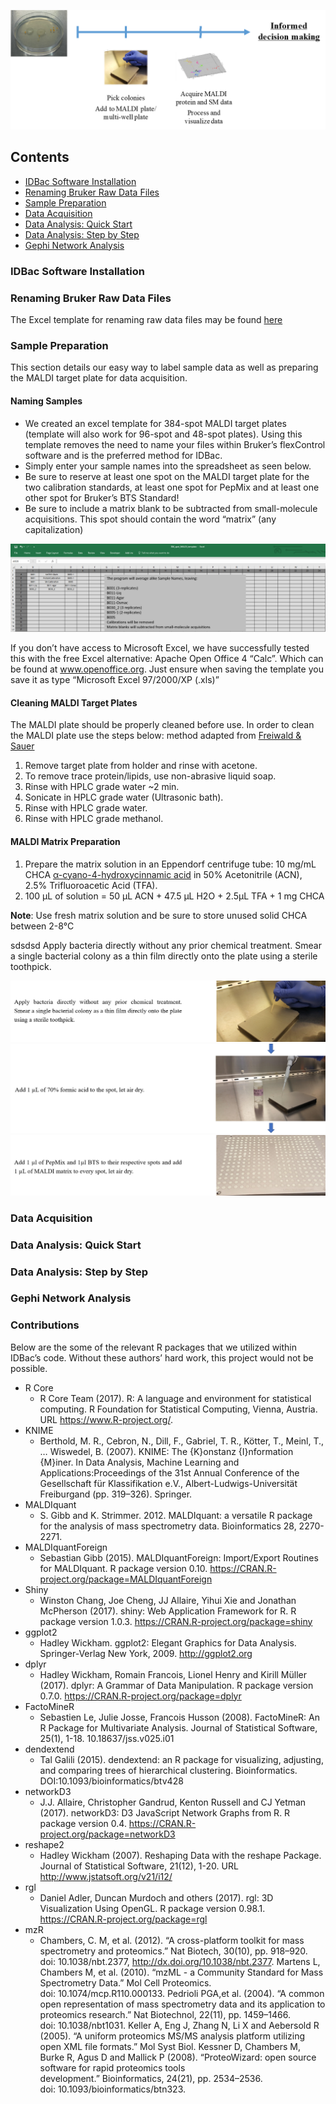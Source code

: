 ![](/ReadMe_Images/MainImage.png)
 

## Contents
- [IDBac Software Installation](#idbac-software-installation)
- [Renaming Bruker Raw Data Files](#renaming-bruker-raw-data-files)
- [Sample Preparation](#sample-preparation)
- [Data Acquisition](#data-acquisition)
- [Data Analysis: Quick Start](#data-analysis-quick-start)
- [Data Analysis: Step by Step](#data-analysis-step-by-step)
- [Gephi Network Analysis](#gephi-network-analysis)




### IDBac Software Installation

### Renaming Bruker Raw Data Files
The Excel template for renaming raw data files may be found [here](/MALDI-Plate_Template/384_Spot_MALDI_Template.xltx)

  
### Sample Preparation
This section details our easy way to label sample data as well as preparing the MALDI target plate for data acquisition.

#### Naming Samples
- We created an excel template for 384-spot MALDI target plates (template will also work for 96-spot and 48-spot plates). Using this   template removes the need to name your files within Bruker’s flexControl software and is the preferred method for IDBac. 
- Simply enter your sample names into the spreadsheet as seen below.
- Be sure to reserve at least one spot on the MALDI target plate for the two calibration standards, at least one spot for PepMix and at least one other spot for Bruker’s BTS Standard!
- Be sure to include a matrix blank to be subtracted from small-molecule acquisitions. This spot should contain the word “matrix” (any capitalization)

![](/ReadMe_Images/Naming_Files.png)

If you don’t have access to Microsoft Excel, we have successfully tested this with the free Excel alternative:  Apache Open Office 4 “Calc”. Which can be found at www.openoffice.org. Just ensure when saving the template you save it as type “Microsoft Excel 97/2000/XP (.xls)”



#### Cleaning MALDI Target Plates

The MALDI plate should be properly cleaned before use.  In order to clean the MALDI plate use the steps below:
method adapted from [Freiwald & Sauer](http://www.nature.com/nprot/journal/v4/n5/full/nprot.2009.37.html?foxtrotcallback=true)

1. Remove target plate from holder and rinse with acetone.
2. To remove trace protein/lipids, use non-abrasive liquid soap.
3. Rinse with HPLC grade water ~2 min.
4. Sonicate in HPLC grade water (Ultrasonic bath).
5. Rinse with HPLC grade water.
6. Rinse with HPLC grade methanol.


#### MALDI Matrix Preparation
1. Prepare the matrix solution in an Eppendorf centrifuge tube: 10 mg/mL CHCA [α-cyano-4-hydroxycinnamic acid](http://www.sigmaaldrich.com/catalog/search?term=28166-41-8&interface=CAS%20No.&N=0&mode=partialmax&lang=en&region=US&focus=product) in 50% Acetonitrile (ACN), 2.5% Trifluoroacetic Acid (TFA).
2. 100 µL of solution = 50 µL ACN + 47.5 µL H2O + 2.5µL TFA + 1 mg CHCA

**Note**: Use fresh matrix solution and be sure to store unused solid CHCA between 2-8°C


sdsdsd
Apply bacteria directly without any prior chemical treatment. Smear a single bacterial colony as a thin film directly onto the plate using a sterile toothpick.

![](/ReadMe_Images/ApplyingToMALDIPlate1.png)
![](/ReadMe_Images/ApplyingToMALDIPlate2.png)
![](/ReadMe_Images/ApplyingToMALDIPlate3.png)











### Data Acquisition
### Data Analysis: Quick Start
### Data Analysis: Step by Step
### Gephi Network Analysis



### Contributions
Below are the some of the relevant R packages that we utilized within IDBac’s code. Without these authors’ hard work, this project would not be possible.
- R Core
  - R Core Team (2017). R: A language and environment for statistical computing. R Foundation for Statistical Computing, Vienna, Austria. URL https://www.R-project.org/.
- KNIME
  - Berthold, M. R., Cebron, N., Dill, F., Gabriel, T. R., Kötter, T., Meinl, T., … Wiswedel, B. (2007). KNIME: The {K}onstanz {I}nformation {M}iner. In Data Analysis, Machine Learning and Applications:Proceedings of the 31st Annual Conference of the Gesellschaft für Klassifikation e.V., Albert-Ludwigs-Universität Freiburgand (pp. 319–326). Springer.
- MALDIquant
  - S. Gibb and K. Strimmer. 2012. MALDIquant: a versatile R package for the analysis of mass spectrometry data. Bioinformatics 28, 2270-2271.
- MALDIquantForeign
  - Sebastian Gibb (2015). MALDIquantForeign: Import/Export Routines for MALDIquant. R package version 0.10. https://CRAN.R-project.org/package=MALDIquantForeign
- Shiny
  - Winston Chang, Joe Cheng, JJ Allaire, Yihui Xie and Jonathan McPherson (2017). shiny: Web Application Framework for R. R package version 1.0.3. https://CRAN.R-project.org/package=shiny
- ggplot2
  - Hadley Wickham. ggplot2: Elegant Graphics for Data Analysis. Springer-Verlag New York, 2009. http://ggplot2.org
- dplyr
  - Hadley Wickham, Romain Francois, Lionel Henry and Kirill Müller (2017). dplyr: A Grammar of Data Manipulation. R package version 0.7.0. https://CRAN.R-project.org/package=dplyr
- FactoMineR
  - Sebastien Le, Julie Josse, Francois Husson (2008). FactoMineR: An R Package for Multivariate  Analysis. Journal of Statistical Software, 25(1), 1-18. 10.18637/jss.v025.i01
- dendextend
  - Tal Galili (2015). dendextend: an R package for visualizing, adjusting, and comparing trees of  hierarchical clustering. Bioinformatics. DOI:10.1093/bioinformatics/btv428
- networkD3
  - J.J. Allaire, Christopher Gandrud, Kenton Russell and CJ Yetman (2017). networkD3: D3 JavaScript Network Graphs from R. R package version 0.4. https://CRAN.R-project.org/package=networkD3
- reshape2
  - Hadley Wickham (2007). Reshaping Data with the reshape Package. Journal of Statistical Software,  21(12), 1-20. URL http://www.jstatsoft.org/v21/i12/
- rgl
  - Daniel Adler, Duncan Murdoch and others (2017). rgl: 3D Visualization Using OpenGL. R package version 0.98.1. https://CRAN.R-project.org/package=rgl
- mzR
  - Chambers, C. M, et al. (2012). “A cross-platform toolkit for mass spectrometry and proteomics.” Nat Biotech, 30(10), pp. 918–920. doi: 10.1038/nbt.2377, http://dx.doi.org/10.1038/nbt.2377.
Martens L, Chambers M, et al. (2010). “mzML - a Community Standard for Mass Spectrometry Data.” Mol Cell Proteomics. doi: 10.1074/mcp.R110.000133.
Pedrioli PGA,et al.  (2004). “A common open representation of mass spectrometry data and its application to proteomics research.” Nat Biotechnol, 22(11), pp. 1459–1466. doi: 10.1038/nbt1031.
Keller A, Eng J, Zhang N, Li X and Aebersold R (2005). “A uniform proteomics MS/MS analysis platform utilizing open XML file formats.” Mol Syst Biol.
Kessner D, Chambers M, Burke R, Agus D and Mallick P (2008). “ProteoWizard: open source software for rapid proteomics tools development.” Bioinformatics, 24(21), pp. 2534–2536. doi: 10.1093/bioinformatics/btn323.

